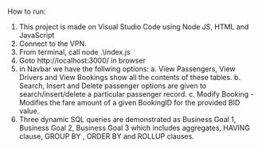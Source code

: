 How to run:
1. This project is made on Visual Studio Code using Node JS, HTML and JavaScript
2. Connect to the VPN.
3. From terminal, call node .\index.js
4. Goto http://localhost:3000/ in browser
5. in Navbar we have the follwing options:
    a. View Passengers, View Drivers and View Bookings show all the contents of these tables.
    b. Search, Insert and Delete passenger options are given to search/insert/delete a particular passenger record.
    c. Modify Booking - Modifies the fare amount of a given BookingID for the provided BID value. 
6. Three dynamic SQL queries are demonstrated as Business Goal 1, Business Goal 2,  Business Goal 3  which includes
   aggregates, HAVING clause, GROUP BY , ORDER BY and ROLLUP clauses.